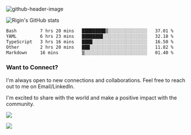 
![github-header-image](https://github.com/riginoommen/riginoommen/assets/3840244/889cae65-df55-4cda-86cc-bf21bf1f2e96)

![Rigin's GitHub stats](https://github-readme-stats.vercel.app/api?username=riginoommen\&show_icons=true\&show=reviews,discussions_started,discussions_answered,prs_merged,prs_merged_percentage)


<!--START_SECTION:waka-->

```txt
Bash         7 hrs 20 mins   █████████▒░░░░░░░░░░░░░░░   37.01 %
YAML         6 hrs 23 mins   ████████░░░░░░░░░░░░░░░░░   32.18 %
TypeScript   3 hrs 16 mins   ████░░░░░░░░░░░░░░░░░░░░░   16.50 %
Other        2 hrs 20 mins   ███░░░░░░░░░░░░░░░░░░░░░░   11.82 %
Markdown     16 mins         ▒░░░░░░░░░░░░░░░░░░░░░░░░   01.40 %
```

<!--END_SECTION:waka-->

### Want to Connect?

I'm always open to new connections and collaborations. Feel free to reach out to me on Email/LinkedIn.

I'm excited to share with the world and make a positive impact with the community.

![](https://komarev.com/ghpvc/?username=riginoommen)

![](https://hit.yhype.me/github/profile?user_id=3840244)

